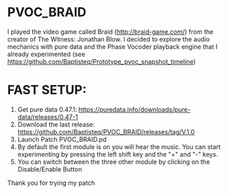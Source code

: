 # PVOC_BRAID
I played the video game called Braid (http://braid-game.com/) from the creator of The Witness: Jonathan Blow. I decided to explore the audio mechanics with pure data and the Phase Vocoder playback engine that I already experimented (see https://github.com/Baptisteq/Prototype_pvoc_snapshot_timeline) 

# FAST SETUP:
1. Get pure data 0.47.1: https://puredata.info/downloads/pure-data/releases/0.47-1
2. Download the last release: https://github.com/Baptisteq/PVOC_BRAID/releases/tag/V.1.0
2. Launch Patch PVOC_BRAID.pd
3. By default the first module is on you will hear the music. You can start experimenting by pressing the left shift key and the "+" and "-" keys. 
4. You can switch between the three other module by clicking on the Disable/Enable Button

Thank you for trying my patch
